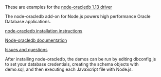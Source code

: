 These are examples for the [node-oracledb 1.13 driver](https://www.npmjs.com/package/oracledb)

The node-oracledb add-on for Node.js powers high performance Oracle Database applications.

[node-oracledb installation instructions](https://github.com/oracle/node-oracledb/blob/master/INSTALL.md)

[Node-oracledb documentation](https://github.com/oracle/node-oracledb/blob/master/doc/api.md)

[Issues and questions](https://github.com/oracle/node-oracledb/issues)

After installing node-oracledb, the demos can be run by editing
dbconfig.js to set your database credentials, creating the schema
objects with demo.sql, and then executing each JavaScript file with
Node.js.
